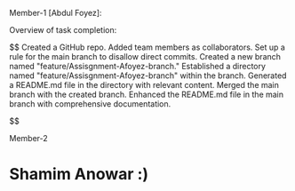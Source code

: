 Member-1 [Abdul Foyez]:

Overview of task completion:

 $$
 Created a GitHub repo.
 Added team members as collaborators.
 Set up a rule for the main branch to disallow direct commits.
 Created a new branch named "feature/Assisgnment-Afoyez-branch."
 Established a directory named "feature/Assisgnment-Afoyez-branch" within the branch.
 Generated a README.md file in the directory with relevant content.
 Merged the main branch with the created branch.
 Enhanced the README.md file in the main branch with comprehensive documentation.

 $$


Member-2
# Shamim Anowar :)

